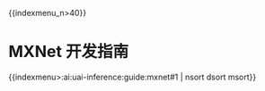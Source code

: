 {{indexmenu_n>40}}

# MXNet 开发指南

{{indexmenu>:ai:uai-inference:guide:mxnet#1 | nsort dsort msort}}

